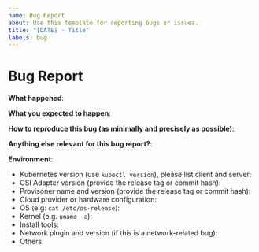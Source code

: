 ```yaml
---
name: Bug Report
about: Use this template for reporting bugs or issues.
title: "[DATE] - Title"
labels: bug
---
```

# Bug Report

<!-- Please use this template while reporting a bug and provide as much info as possible. Not doing so may result in your bug not being addressed in a timely manner. Thanks!

If the matter is security related, please disclose it privately via https://kubernetes.io/security/
-->

**What happened**:

**What you expected to happen**:

**How to reproduce this bug (as minimally and precisely as possible)**:

**Anything else relevant for this bug report?**:

**Environment**:

- Kubernetes version (use `kubectl version`), please list client and server:
- CSI Adapter version (provide the release tag or commit hash):
- Provisoner name and version (provide the release tag or commit hash):
- Cloud provider or hardware configuration:
- OS (e.g: `cat /etc/os-release`):
- Kernel (e.g. `uname -a`):
- Install tools:
- Network plugin and version (if this is a network-related bug):
- Others:
